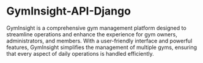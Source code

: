 # GymInsight-API-Django
 GymInsight is a comprehensive gym management platform designed to streamline operations and enhance the experience for gym owners, administrators, and members. With a user-friendly interface and powerful features, GymInsight simplifies the management of multiple gyms, ensuring that every aspect of daily operations is handled efficiently.
